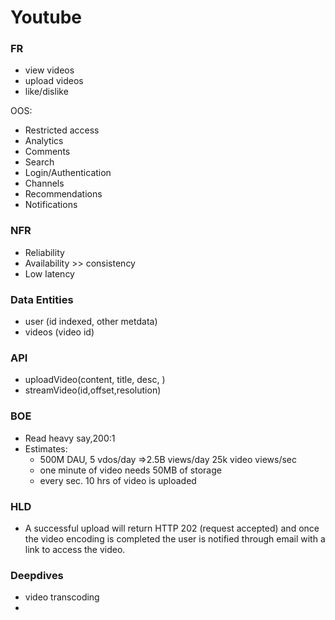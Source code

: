 # Youtube
### FR
* view videos
* upload videos
* like/dislike

OOS:
* Restricted access
* Analytics
* Comments
* Search
* Login/Authentication
* Channels
* Recommendations
* Notifications

### NFR
* Reliability
* Availability >> consistency
* Low latency

### Data Entities
* user (id indexed, other metdata)
* videos (video id)

### API
* uploadVideo(content, title, desc, )
* streamVideo(id,offset,resolution)

### BOE
* Read heavy say,200:1
* Estimates:
  * 500M DAU, 5 vdos/day =>2.5B views/day 25k video views/sec
  * one minute of video needs 50MB of storage
  * every sec. 10 hrs of video is uploaded
 
### HLD
* A successful upload will return HTTP 202 (request accepted) and once the video encoding is completed
the user is notified through email with a link to access the video.  

### Deepdives
* video transcoding
* 

